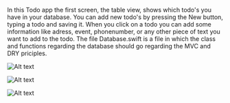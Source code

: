 In this Todo app the first screen, the table view, shows which todo's you have in your database. You can add new todo's by pressing the New button, typing a todo and saving it. When you click on a todo you can add some information like adress, event, phonenumber, or any other piece of text you want to add to the todo. The file Database.swift is a file in which the class and functions regarding the database should go regarding the MVC and DRY priciples.

![Alt text](/master/Screen%20Shot%202016-05-08%20at%2023.47.09.png?raw=true "Screenshot")

![Alt text](/master/Screen%20Shot%202016-05-08%20at%2023.47.18.png?raw=true "Screenshot")

![Alt text](/master/Screen%20Shot%202016-05-08%20at%2023.47.26.png?raw=true "Screenshot")
